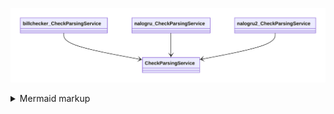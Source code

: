 <!-- generated by mermaid compile action - START -->
![~mermaid diagram 1~](/diagrams/src_site_cashreceipt-module-md-1.svg)
<details>
  <summary>Mermaid markup</summary>

```mermaid
classDiagram
class CheckParsingService
class billchecker_CheckParsingService
class nalogru_CheckParsingService
class nalogru2_CheckParsingService

billchecker_CheckParsingService --> CheckParsingService
nalogru_CheckParsingService --> CheckParsingService
nalogru2_CheckParsingService --> CheckParsingService
```

</details>
<!-- generated by mermaid compile action - END -->
